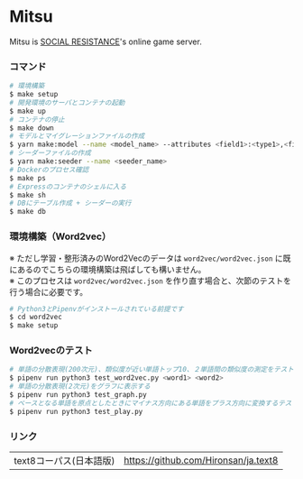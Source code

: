 # Mitsu

Mitsu is [SOCIAL RESISTANCE](https://github.com/uyupun/social-resistance)'s online game server.

### コマンド

```bash
# 環境構築
$ make setup
# 開発環境のサーバとコンテナの起動
$ make up
# コンテナの停止
$ make down
# モデルとマイグレーションファイルの作成
$ yarn make:model --name <model_name> --attributes <field1>:<type1>,<field2>:<type2>,...
# シーダーファイルの作成
$ yarn make:seeder --name <seeder_name>
# Dockerのプロセス確認
$ make ps
# Expressのコンテナのシェルに入る
$ make sh
# DBにテーブル作成 + シーダーの実行
$ make db
```

### 環境構築（Word2vec）

※ ただし学習・整形済みのWord2Vecのデータは `word2vec/word2vec.json` に既にあるのでこちらの環境構築は飛ばしても構いません。  
※ このプロセスは `word2vec/word2vec.json` を作り直す場合と、次節のテストを行う場合に必要です。

```bash
# Python3とPipenvがインストールされている前提です
$ cd word2vec
$ make setup
```

### Word2vecのテスト

```bash
# 単語の分散表現(200次元)、類似度が近い単語トップ10、２単語間の類似度の測定をテストできます
$ pipenv run python3 test_word2vec.py <word1> <word2>
# 単語の分散表現(2次元)をグラフに表示する
$ pipenv run python3 test_graph.py
# ベースとなる単語を原点としたときにマイナス方向にある単語をプラス方向に変換するテスト
$ pipenv run python3 test_play.py
```

### リンク

|||
|:--|:--|
|text8コーパス(日本語版)|https://github.com/Hironsan/ja.text8|
